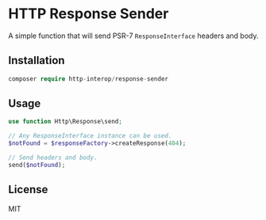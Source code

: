 # HTTP Response Sender

A simple function that will send PSR-7 `ResponseInterface` headers and body.

## Installation

```php
composer require http-interop/response-sender
```

## Usage

```php
use function Http\Response\send;

// Any ResponseInterface instance can be used.
$notFound = $responseFactory->createResponse(404);

// Send headers and body.
send($notFound);
```

## License 

MIT

